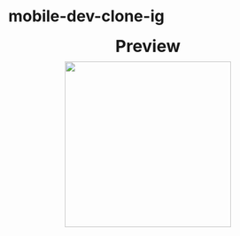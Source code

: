 # mobile-dev-clone-ig

<div style="display: flex; flex-direction: column; align-items: center; text-align: center;">
  <div style="font-size: 30px; font-weight: bold; margin-bottom: 10px;">
    Preview
  </div>
  <img src="https://github.com/user-attachments/assets/8ad7a1e6-48e6-4a71-acb3-8bd3f60ffc74" width="300">
</div>
